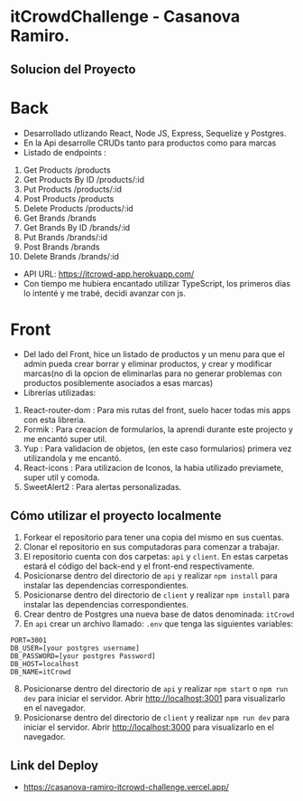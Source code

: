 # itCrowdChallenge - Casanova Ramiro.

## Solucion del Proyecto

# Back

- Desarrollado utlizando React, Node JS, Express, Sequelize y Postgres.
- En la Api desarrolle CRUDs tanto para productos como para marcas
- Listado de endpoints :
1. Get Products /products
2. Get Products By ID /products/:id
3. Put Products /products/:id
4. Post Products /products
5. Delete Products /products/:id
6. Get Brands /brands
7. Get Brands By ID /brands/:id
8. Put Brands /brands/:id
9. Post Brands /brands
10. Delete Brands /brands/:id
- API URL: https://itcrowd-app.herokuapp.com/
- Con tiempo me hubiera encantado utilizar TypeScript, los primeros dias lo intenté y me trabé, decidi avanzar con js.

# Front

- Del lado del Front, hice un listado de productos y un menu para que el admin pueda crear borrar y eliminar productos, y crear y modificar marcas(no di la opcion de eliminarlas para no generar problemas con productos posiblemente asociados a esas marcas)
- Librerías utilizadas:
1. React-router-dom : Para mis rutas del front, suelo hacer todas mis apps con esta libreria.
2. Formik : Para creacion de formularios, la aprendi durante este projecto y me encantó super util.
3. Yup : Para validacion de objetos, (en este caso formularios) primera vez utilizandola y me encantó.
4. React-icons : Para utilizacion de Iconos, la habia utilizado previamete, super util y comoda.
5. SweetAlert2 : Para alertas personalizadas.

## Cómo utilizar el proyecto localmente

 1. Forkear el repositorio para tener una copia del mismo en sus cuentas.
 2. Clonar el repositorio en sus computadoras para comenzar a trabajar.
 3. El repositorio cuenta con dos carpetas: `api` y `client`. En estas carpetas estará el código del back-end y el front-end respectivamente.
 4. Posicionarse dentro del directorio de `api` y realizar `npm install` para instalar las dependencias correspondientes.
 5. Posicionarse dentro del directorio de `client` y realizar `npm install` para instalar las dependencias correspondientes.
 6. Crear dentro de Postgres una nueva base de datos denominada: `itCrowd`
 7. En `api` crear un archivo llamado: `.env` que tenga las siguientes variables:

```
PORT=3001
DB_USER=[your postgres username]
DB_PASSWORD=[your postgres Password]
DB_HOST=localhost
DB_NAME=itCrowd
```
 8.  Posicionarse dentro del directorio de `api` y realizar `npm start` o `npm run dev` para iniciar el servidor. 
 Abrir [http://localhost:3001](http://localhost:3001) para visualizarlo en el navegador.
 9.  Posicionarse dentro del directorio de `client` y realizar `npm run dev` para iniciar el servidor. 
Abrir [http://localhost:3000](http://localhost:3000) para visualizarlo en el navegador.

## Link del Deploy
- https://casanova-ramiro-itcrowd-challenge.vercel.app/
